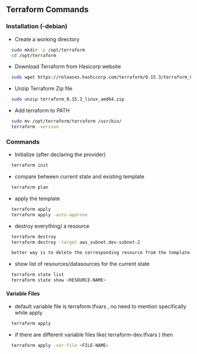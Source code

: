 
## Terraform Commands
### Installation (-debian)
- Create a working directory
```bash
  sudo mkdir -p /opt/terraform
  cd /opt/terraform 
```
- Download Terraform from Hasicorp website
```bash
  sudo wget https://releases.hashicorp.com/terraform/0.15.3/terraform_0.15.3_linux_amd64.zip
```

- Unzip Terraform Zip file
```bash
  sudo unzip terraform_0.15.3_linux_amd64.zip
```

- Add terraform to PATH
```bash
  sudo mv /opt/terraform/terraform /usr/bin/
  terraform -version
```
### Commands
- Initialize (after declaring the provider)

```bash
  terraform init
```
- compare between current state and existing template
```bash
  terraform plan
```    
- apply the template 

```bash
  terraform apply
  terraform apply -auto-approve
```
- destroy everything/ a resource 

```bash
  terraform destroy
  terraform destroy -target aws_subnet.dev-subnet-2

  better way is to delete the corresponding resource from the template and apply Terraform config file
```
- show list of resources/datasources for the current state

```bash
  terraform state list
  terraform state show <RESOURCE-NAME>
```
#### Variable Files
- default variable file is terraform.tfvars , no need to mention specifically while apply

```bash
  terraform apply
```
- if there are different variable files like( terraform-dev.tfvars ) then

```bash
  terraform apply -var-file <FILE-NAME>
```
